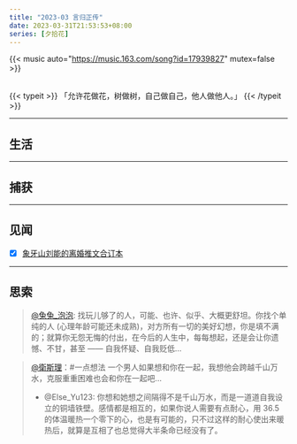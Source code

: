 ```yaml
---
title: "2023-03 言归正传"
date: 2023-03-31T21:53:53+08:00
series: [夕拾花]
---
```


{{< music auto="https://music.163.com/song?id=17939827" mutex=false >}}

<br />
{{< typeit >}}
「允许花做花，树做树，自己做自己，他人做他人。」
{{< /typeit >}}

---

## 生活

---

## 捕获

---

## 见闻

- [x] [象牙山刘能的离婚推文合订本](https://disksing.com/story/divorce/)

---

## 思索

> [@兔兔\_泡泡](https://twitter.com/tutu_paopao/status/1633025377881980933): 找玩儿够了的人，可能、也许、似乎、大概更舒坦。你找个单纯的人 (心理年龄可能还未成熟)，对方所有一切的美好幻想，你是填不满的；就算你无怨无悔的付出，在今后的人生中，每每想起，还是会让你遗憾、不甘，甚至 —— 自我怀疑、自我贬低…

> [@衛斯理](https://twitter.com/Else_Yu123/status/1620612452265361409)：#一点想法 一个男人如果想和你在一起，我想他会跨越千山万水，克服重重困难也会和你在一起吧…
>
> - @Else_Yu123: 你想和她想之间隔得不是千山万水，而是一道道自我设立的铜墙铁壁。感情都是相互的，如果你说人需要有点耐心，用 36.5 的体温暖热一个零下的心，也是有可能的，只不过这样的耐心使出来暖热后，就算是互相了也总觉得大半条命已经没有了。
